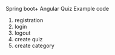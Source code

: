 Spring boot+ Angular Quiz Example code

1. registration
2. login
3. logout
4. create quiz
5. create category